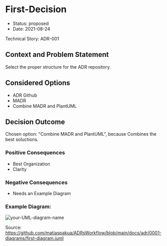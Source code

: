 # First-Decision

* Status: proposed
* Date: 2021-08-24

Technical Story: ADR-001

## Context and Problem Statement

Select the proper structure for the ADR repository.

## Considered Options

* ADR Github
* MADR
* Combine MADR and PlantUML

## Decision Outcome

Chosen option: "Combine MADR and PlantUML", because Combines the best soluctions.

### Positive Consequences

* Best Organization
* Clarity

### Negative Consequences

* Needs an Example Diagram

### Example Diagram:
![your-UML-diagram-name](http://www.plantuml.com/plantuml/proxy?cache=no&src=https://raw.githubusercontent.com/matiaspakua/ADRsWorkflow/main/docs/adr/0001-diagrams/first-diagram.iuml)


Source: https://github.com/matiaspakua/ADRsWorkflow/blob/main/docs/adr/0001-diagrams/first-diagram.iuml